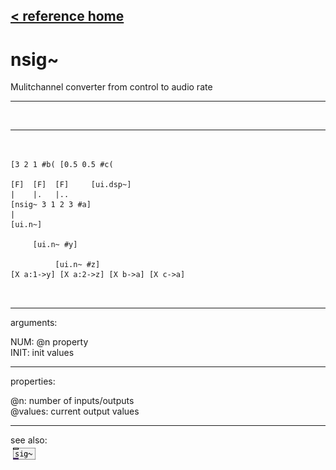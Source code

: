 [< reference home](ceammc_lib.html)
---

# nsig~


Mulitchannel converter from control to audio rate

---

<br>


---


```


[3 2 1 #b( [0.5 0.5 #c(

[F]  [F]  [F]     [ui.dsp~]
|    |.   |..
[nsig~ 3 1 2 3 #a]
|
[ui.n~]

     [ui.n~ #y]

          [ui.n~ #z]
[X a:1->y] [X a:2->z] [X b->a] [X c->a]

            
```

---
arguments:

NUM: @n property<br>
INIT: init values<br>

---
properties:

@n: number of
            inputs/outputs<br>
@values: current output values<br>

---
see also:<br>
[![sig~](img/object_sig~.png)](sig~.html)
